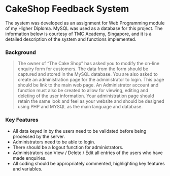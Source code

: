 # CakeShop Feedback System

The system was developed as an assignment for Web Programming module of my Higher Diploma. MySQL was used as a database for this project. The information below is courtesy of TMC Academy, Singapore, and it is a detailed description of the system and functions implemented.

### Background

> The owner of “The Cake Shop” has asked you
> to modify the on-line enquiry form for customers. The data from the form should be captured
> and stored in the MySQL database.
> You are also asked to create an administration page for the administrator to login. This page
> should be link to the main web page.
> An Administrator account and function must also be created to allow for viewing, editing and
> deleting of the user information. Your administration page should retain the same look and feel
> as your website and should be designed using PHP and MYSQL as the main
> language and database.

### Key Features
- All data keyed in by the users need to be validated before being processed by the server.
- Administrators need to be able to login.
- There should be a logout function for administrators.
- Administrators can View / Delete / Edit all entries of the users who have made enquiries.
- All coding should be appropriately commented, highlighting key features and variables.
